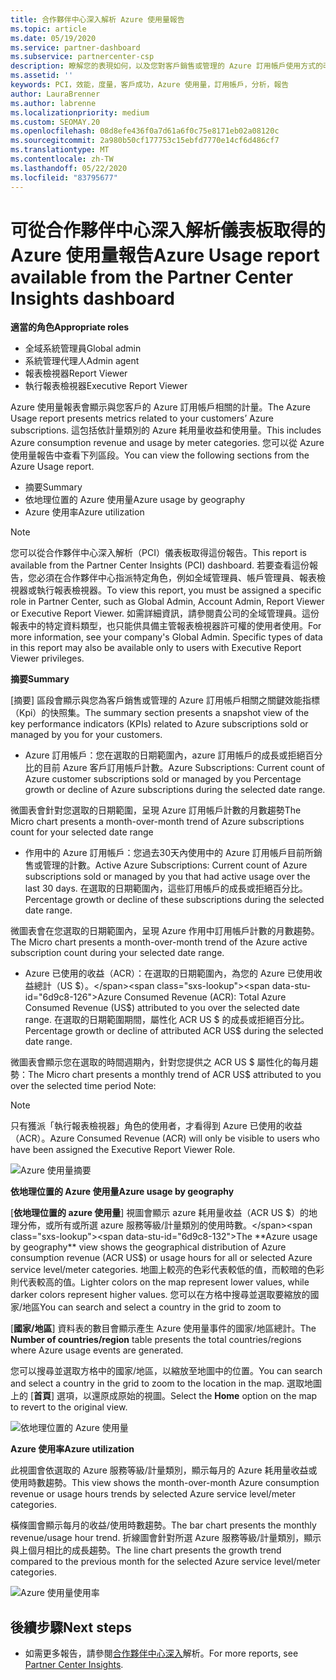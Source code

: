 ```yaml
---
title: 合作夥伴中心深入解析 Azure 使用量報告
ms.topic: article
ms.date: 05/19/2020
ms.service: partner-dashboard
ms.subservice: partnercenter-csp
description: 瞭解您的表現如何，以及您對客戶銷售或管理的 Azure 訂用帳戶使用方式的改善。
ms.assetid: ''
keywords: PCI，效能，度量，客戶成功，Azure 使用量，訂用帳戶，分析，報告
author: LauraBrenner
ms.author: labrenne
ms.localizationpriority: medium
ms.custom: SEOMAY.20
ms.openlocfilehash: 08d8efe436f0a7d61a6f0c75e8171eb02a08120c
ms.sourcegitcommit: 2a980b50cf177753c15ebfd7770e14cf6d486cf7
ms.translationtype: MT
ms.contentlocale: zh-TW
ms.lasthandoff: 05/22/2020
ms.locfileid: "83795677"
---
```

# <a name="azure-usage-report-available-from-the-partner-center-insights-dashboard"></a><span data-ttu-id="6d9c8-104">可從合作夥伴中心深入解析儀表板取得的 Azure 使用量報告</span><span class="sxs-lookup"><span data-stu-id="6d9c8-104">Azure Usage report available from the Partner Center Insights dashboard</span></span>

<span data-ttu-id="6d9c8-105">**適當的角色**</span><span class="sxs-lookup"><span data-stu-id="6d9c8-105">**Appropriate roles**</span></span>
- <span data-ttu-id="6d9c8-106">全域系統管理員</span><span class="sxs-lookup"><span data-stu-id="6d9c8-106">Global admin</span></span>
- <span data-ttu-id="6d9c8-107">系統管理代理人</span><span class="sxs-lookup"><span data-stu-id="6d9c8-107">Admin agent</span></span>
- <span data-ttu-id="6d9c8-108">報表檢視器</span><span class="sxs-lookup"><span data-stu-id="6d9c8-108">Report Viewer</span></span>
- <span data-ttu-id="6d9c8-109">執行報表檢視器</span><span class="sxs-lookup"><span data-stu-id="6d9c8-109">Executive Report Viewer</span></span>

<span data-ttu-id="6d9c8-110">Azure 使用量報表會顯示與您客戶的 Azure 訂用帳戶相關的計量。</span><span class="sxs-lookup"><span data-stu-id="6d9c8-110">The Azure Usage report presents metrics related to your customers’ Azure subscriptions.</span></span> <span data-ttu-id="6d9c8-111">這包括依計量類別的 Azure 耗用量收益和使用量。</span><span class="sxs-lookup"><span data-stu-id="6d9c8-111">This includes Azure consumption revenue and usage by meter categories.</span></span> <span data-ttu-id="6d9c8-112">您可以從 Azure 使用量報告中查看下列區段。</span><span class="sxs-lookup"><span data-stu-id="6d9c8-112">You can view the following sections from the Azure Usage report.</span></span>

- <span data-ttu-id="6d9c8-113">摘要</span><span class="sxs-lookup"><span data-stu-id="6d9c8-113">Summary</span></span>
- <span data-ttu-id="6d9c8-114">依地理位置的 Azure 使用量</span><span class="sxs-lookup"><span data-stu-id="6d9c8-114">Azure usage by geography</span></span>
- <span data-ttu-id="6d9c8-115">Azure 使用率</span><span class="sxs-lookup"><span data-stu-id="6d9c8-115">Azure utilization</span></span>

 > [!NOTE]
 > <span data-ttu-id="6d9c8-116">您可以從合作夥伴中心深入解析（PCI）儀表板取得這份報告。</span><span class="sxs-lookup"><span data-stu-id="6d9c8-116">This report is available from the Partner Center Insights (PCI) dashboard.</span></span> <span data-ttu-id="6d9c8-117">若要查看這份報告，您必須在合作夥伴中心指派特定角色，例如全域管理員、帳戶管理員、報表檢視器或執行報表檢視器。</span><span class="sxs-lookup"><span data-stu-id="6d9c8-117">To view this report, you must be assigned a specific role in Partner Center, such as Global Admin, Account Admin, Report Viewer or Executive Report Viewer.</span></span> <span data-ttu-id="6d9c8-118">如需詳細資訊，請參閱貴公司的全域管理員。這份報表中的特定資料類型，也只能供具備主管報表檢視器許可權的使用者使用。</span><span class="sxs-lookup"><span data-stu-id="6d9c8-118">For more information, see your company's Global Admin. Specific types of data in this report may also be available only to users with Executive Report Viewer privileges.</span></span>

<span data-ttu-id="6d9c8-119">**摘要**</span><span class="sxs-lookup"><span data-stu-id="6d9c8-119">**Summary**</span></span>

<span data-ttu-id="6d9c8-120">[摘要] 區段會顯示與您為客戶銷售或管理的 Azure 訂用帳戶相關之關鍵效能指標（Kpi）的快照集。</span><span class="sxs-lookup"><span data-stu-id="6d9c8-120">The summary section presents a snapshot view of the key performance indicators (KPIs) related to Azure subscriptions sold or managed by you for your customers.</span></span>  

- <span data-ttu-id="6d9c8-121">Azure 訂用帳戶：您在選取的日期範圍內，azure 訂用帳戶的成長或拒絕百分比的目前 Azure 客戶訂用帳戶計數。</span><span class="sxs-lookup"><span data-stu-id="6d9c8-121">Azure Subscriptions: Current count of Azure customer subscriptions sold or managed by you Percentage growth or decline of Azure subscriptions during the selected date range.</span></span>

<span data-ttu-id="6d9c8-122">微圖表會針對您選取的日期範圍，呈現 Azure 訂用帳戶計數的月數趨勢</span><span class="sxs-lookup"><span data-stu-id="6d9c8-122">The Micro chart presents a month-over-month trend of Azure subscriptions count for your selected date range</span></span>
- <span data-ttu-id="6d9c8-123">作用中的 Azure 訂用帳戶：您過去30天內使用中的 Azure 訂用帳戶目前所銷售或管理的計數。</span><span class="sxs-lookup"><span data-stu-id="6d9c8-123">Active Azure Subscriptions: Current count of Azure subscriptions sold or managed by you that had active usage over the last 30 days.</span></span>
<span data-ttu-id="6d9c8-124">在選取的日期範圍內，這些訂用帳戶的成長或拒絕百分比。</span><span class="sxs-lookup"><span data-stu-id="6d9c8-124">Percentage growth or decline of these subscriptions during the selected date range.</span></span>

<span data-ttu-id="6d9c8-125">微圖表會在您選取的日期範圍內，呈現 Azure 作用中訂用帳戶計數的月數趨勢。</span><span class="sxs-lookup"><span data-stu-id="6d9c8-125">The Micro chart presents a month-over-month trend of the Azure active subscription count during your selected date range.</span></span>

- <span data-ttu-id="6d9c8-126">Azure 已使用的收益（ACR）：在選取的日期範圍內，為您的 Azure 已使用收益總計（US $）。</span><span class="sxs-lookup"><span data-stu-id="6d9c8-126">Azure Consumed Revenue (ACR): Total Azure Consumed Revenue (US$) attributed to you over the selected date range.</span></span>
<span data-ttu-id="6d9c8-127">在選取的日期範圍期間，屬性化 ACR US $ 的成長或拒絕百分比。</span><span class="sxs-lookup"><span data-stu-id="6d9c8-127">Percentage growth or decline of attributed ACR US$ during the selected date range.</span></span> 

<span data-ttu-id="6d9c8-128">微圖表會顯示您在選取的時間週期內，針對您提供之 ACR US $ 屬性化的每月趨勢：</span><span class="sxs-lookup"><span data-stu-id="6d9c8-128">The Micro chart presents a monthly trend of ACR US$ attributed to you over the selected time period Note:</span></span> 

> [!NOTE]
 > <span data-ttu-id="6d9c8-129">只有獲派「執行報表檢視器」角色的使用者，才看得到 Azure 已使用的收益（ACR）。</span><span class="sxs-lookup"><span data-stu-id="6d9c8-129">Azure Consumed Revenue (ACR) will only be visible to users who have been assigned the Executive Report Viewer Role.</span></span>

![Azure 使用量摘要](images/pci/pci_azure_usage_summary_1.png)

<span data-ttu-id="6d9c8-131">**依地理位置的 Azure 使用量**</span><span class="sxs-lookup"><span data-stu-id="6d9c8-131">**Azure usage by geography**</span></span>

<span data-ttu-id="6d9c8-132">[**依地理位置的 azure 使用量**] 視圖會顯示 azure 耗用量收益（ACR US $）的地理分佈，或所有或所選 azure 服務等級/計量類別的使用時數。</span><span class="sxs-lookup"><span data-stu-id="6d9c8-132">The **Azure usage by geography** view shows the geographical distribution of Azure consumption revenue (ACR US$) or usage hours for all or selected Azure service level/meter categories.</span></span> <span data-ttu-id="6d9c8-133">地圖上較亮的色彩代表較低的值，而較暗的色彩則代表較高的值。</span><span class="sxs-lookup"><span data-stu-id="6d9c8-133">Lighter colors on the map represent lower values, while darker colors represent higher values.</span></span> <span data-ttu-id="6d9c8-134">您可以在方格中搜尋並選取要縮放的國家/地區</span><span class="sxs-lookup"><span data-stu-id="6d9c8-134">You can search and select a country in the grid to zoom to</span></span> 

<span data-ttu-id="6d9c8-135">[**國家/地區**] 資料表的數目會顯示產生 Azure 使用量事件的國家/地區總計。</span><span class="sxs-lookup"><span data-stu-id="6d9c8-135">The **Number of countries/region** table presents the total countries/regions where Azure usage events are generated.</span></span>

<span data-ttu-id="6d9c8-136">您可以搜尋並選取方格中的國家/地區，以縮放至地圖中的位置。</span><span class="sxs-lookup"><span data-stu-id="6d9c8-136">You can search and select a country in the grid to zoom to the location in the map.</span></span> <span data-ttu-id="6d9c8-137">選取地圖上的 [**首頁**] 選項，以還原成原始的視圖。</span><span class="sxs-lookup"><span data-stu-id="6d9c8-137">Select the **Home** option on the map to revert to the original view.</span></span>

![依地理位置的 Azure 使用量](images/pci/pci_azure_usage_by_geography_2.png)

<span data-ttu-id="6d9c8-139">**Azure 使用率**</span><span class="sxs-lookup"><span data-stu-id="6d9c8-139">**Azure utilization**</span></span>

<span data-ttu-id="6d9c8-140">此視圖會依選取的 Azure 服務等級/計量類別，顯示每月的 Azure 耗用量收益或使用時數趨勢。</span><span class="sxs-lookup"><span data-stu-id="6d9c8-140">This view shows the month-over-month Azure consumption revenue or usage hours trends by selected Azure service level/meter categories.</span></span> 

<span data-ttu-id="6d9c8-141">橫條圖會顯示每月的收益/使用時數趨勢。</span><span class="sxs-lookup"><span data-stu-id="6d9c8-141">The bar chart presents the monthly revenue/usage hour trend.</span></span> <span data-ttu-id="6d9c8-142">折線圖會針對所選 Azure 服務等級/計量類別，顯示與上個月相比的成長趨勢。</span><span class="sxs-lookup"><span data-stu-id="6d9c8-142">The line chart presents the growth trend compared to the previous month for the selected Azure service level/meter categories.</span></span>

![Azure 使用量使用率](images/pci/pci_azure_usage_utilization_3.png)

## <a name="next-steps"></a><span data-ttu-id="6d9c8-144">後續步驟</span><span class="sxs-lookup"><span data-stu-id="6d9c8-144">Next steps</span></span>

- <span data-ttu-id="6d9c8-145">如需更多報告，請參閱[合作夥伴中心深入](partner-center-insights.md)解析。</span><span class="sxs-lookup"><span data-stu-id="6d9c8-145">For more reports, see [Partner Center Insights](partner-center-insights.md).</span></span>